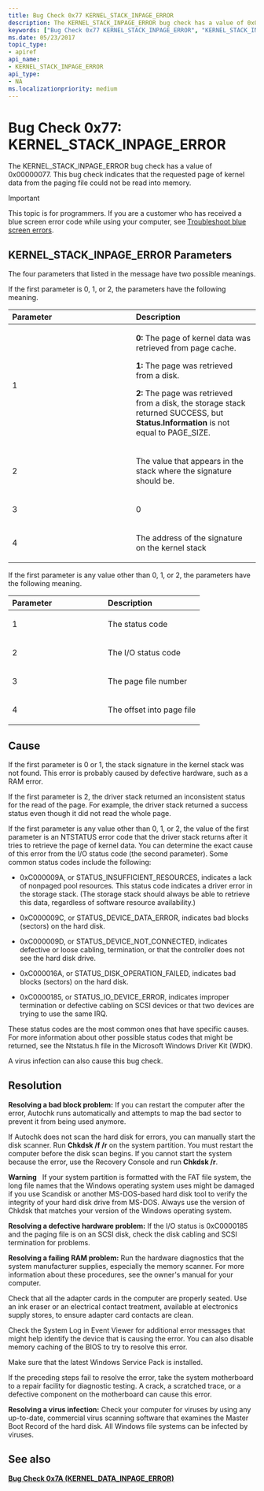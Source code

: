 ```yaml
---
title: Bug Check 0x77 KERNEL_STACK_INPAGE_ERROR
description: The KERNEL_STACK_INPAGE_ERROR bug check has a value of 0x00000077. This bug check indicates that the requested page of kernel data from the paging file could not be read into memory.
keywords: ["Bug Check 0x77 KERNEL_STACK_INPAGE_ERROR", "KERNEL_STACK_INPAGE_ERROR"]
ms.date: 05/23/2017
topic_type:
- apiref
api_name:
- KERNEL_STACK_INPAGE_ERROR
api_type:
- NA
ms.localizationpriority: medium
---
```


# Bug Check 0x77: KERNEL\_STACK\_INPAGE\_ERROR


The KERNEL\_STACK\_INPAGE\_ERROR bug check has a value of 0x00000077. This bug check indicates that the requested page of kernel data from the paging file could not be read into memory.

> [!IMPORTANT]
> This topic is for programmers. If you are a customer who has received a blue screen error code while using your computer, see [Troubleshoot blue screen errors](https://www.windows.com/stopcode).


## KERNEL\_STACK\_INPAGE\_ERROR Parameters


The four parameters that listed in the message have two possible meanings.

If the first parameter is 0, 1, or 2, the parameters have the following meaning.

<table>
<colgroup>
<col width="50%" />
<col width="50%" />
</colgroup>
<thead>
<tr class="header">
<th align="left">Parameter</th>
<th align="left">Description</th>
</tr>
</thead>
<tbody>
<tr class="odd">
<td align="left"><p>1</p></td>
<td align="left"><p><strong>0:</strong> The page of kernel data was retrieved from page cache.</p>
<p><strong>1:</strong> The page was retrieved from a disk.</p>
<p><strong>2:</strong> The page was retrieved from a disk, the storage stack returned SUCCESS, but <strong>Status.Information</strong> is not equal to PAGE_SIZE.</p></td>
</tr>
<tr class="even">
<td align="left"><p>2</p></td>
<td align="left"><p>The value that appears in the stack where the signature should be.</p></td>
</tr>
<tr class="odd">
<td align="left"><p>3</p></td>
<td align="left"><p>0</p></td>
</tr>
<tr class="even">
<td align="left"><p>4</p></td>
<td align="left"><p>The address of the signature on the kernel stack</p></td>
</tr>
</tbody>
</table>

 

If the first parameter is any value other than 0, 1, or 2, the parameters have the following meaning.

<table>
<colgroup>
<col width="50%" />
<col width="50%" />
</colgroup>
<thead>
<tr class="header">
<th align="left">Parameter</th>
<th align="left">Description</th>
</tr>
</thead>
<tbody>
<tr class="odd">
<td align="left"><p>1</p></td>
<td align="left"><p>The status code</p></td>
</tr>
<tr class="even">
<td align="left"><p>2</p></td>
<td align="left"><p>The I/O status code</p></td>
</tr>
<tr class="odd">
<td align="left"><p>3</p></td>
<td align="left"><p>The page file number</p></td>
</tr>
<tr class="even">
<td align="left"><p>4</p></td>
<td align="left"><p>The offset into page file</p></td>
</tr>
</tbody>
</table>

 

Cause
-----

If the first parameter is 0 or 1, the stack signature in the kernel stack was not found. This error is probably caused by defective hardware, such as a RAM error.

If the first parameter is 2, the driver stack returned an inconsistent status for the read of the page. For example, the driver stack returned a success status even though it did not read the whole page.

If the first parameter is any value other than 0, 1, or 2, the value of the first parameter is an NTSTATUS error code that the driver stack returns after it tries to retrieve the page of kernel data. You can determine the exact cause of this error from the I/O status code (the second parameter). Some common status codes include the following:

-   0xC000009A, or STATUS\_INSUFFICIENT\_RESOURCES, indicates a lack of nonpaged pool resources. This status code indicates a driver error in the storage stack. (The storage stack should always be able to retrieve this data, regardless of software resource availability.)

-   0xC000009C, or STATUS\_DEVICE\_DATA\_ERROR, indicates bad blocks (sectors) on the hard disk.

-   0xC000009D, or STATUS\_DEVICE\_NOT\_CONNECTED, indicates defective or loose cabling, termination, or that the controller does not see the hard disk drive.

-   0xC000016A, or STATUS\_DISK\_OPERATION\_FAILED, indicates bad blocks (sectors) on the hard disk.

-   0xC0000185, or STATUS\_IO\_DEVICE\_ERROR, indicates improper termination or defective cabling on SCSI devices or that two devices are trying to use the same IRQ.

These status codes are the most common ones that have specific causes. For more information about other possible status codes that might be returned, see the Ntstatus.h file in the Microsoft Windows Driver Kit (WDK).

A virus infection can also cause this bug check.

Resolution
----------

**Resolving a bad block problem:** If you can restart the computer after the error, Autochk runs automatically and attempts to map the bad sector to prevent it from being used anymore.

If Autochk does not scan the hard disk for errors, you can manually start the disk scanner. Run **Chkdsk /f /r** on the system partition. You must restart the computer before the disk scan begins. If you cannot start the system because the error, use the Recovery Console and run **Chkdsk /r**.

**Warning**   If your system partition is formatted with the FAT file system, the long file names that the Windows operating system uses might be damaged if you use Scandisk or another MS-DOS-based hard disk tool to verify the integrity of your hard disk drive from MS-DOS. Always use the version of Chkdsk that matches your version of the Windows operating system.

 

**Resolving a defective hardware problem:** If the I/O status is 0xC0000185 and the paging file is on an SCSI disk, check the disk cabling and SCSI termination for problems.

**Resolving a failing RAM problem:** Run the hardware diagnostics that the system manufacturer supplies, especially the memory scanner. For more information about these procedures, see the owner's manual for your computer.

Check that all the adapter cards in the computer are properly seated. Use an ink eraser or an electrical contact treatment, available at electronics supply stores, to ensure adapter card contacts are clean.

Check the System Log in Event Viewer for additional error messages that might help identify the device that is causing the error. You can also disable memory caching of the BIOS to try to resolve this error.

Make sure that the latest Windows Service Pack is installed.

If the preceding steps fail to resolve the error, take the system motherboard to a repair facility for diagnostic testing. A crack, a scratched trace, or a defective component on the motherboard can cause this error.

**Resolving a virus infection:** Check your computer for viruses by using any up-to-date, commercial virus scanning software that examines the Master Boot Record of the hard disk. All Windows file systems can be infected by viruses.

## <span id="see_also"></span>See also


[**Bug Check 0x7A (KERNEL\_DATA\_INPAGE\_ERROR)**](bug-check-0x7a--kernel-data-inpage-error.md)

 

 




